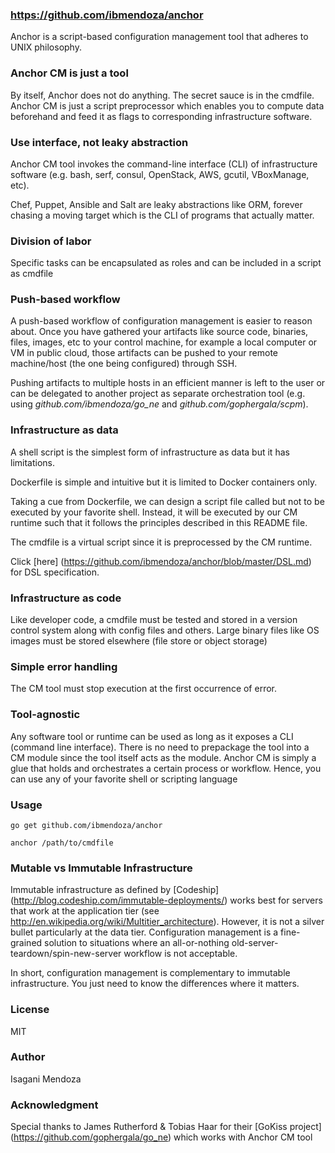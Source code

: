 ### https://github.com/ibmendoza/anchor

Anchor is a script-based configuration management tool that adheres to UNIX philosophy.

### Anchor CM is just a tool

By itself, Anchor does not do anything. The secret sauce is in the cmdfile. Anchor CM is just a script preprocessor which enables you to compute data beforehand and feed it as flags to corresponding infrastructure software.

### Use interface, not leaky abstraction

Anchor CM tool invokes the command-line interface (CLI) of infrastructure software (e.g. bash, serf, consul, OpenStack, AWS, gcutil, VBoxManage, etc).

Chef, Puppet, Ansible and Salt are leaky abstractions like ORM, forever chasing a moving target which is the CLI of programs that actually matter. 

### Division of labor

Specific tasks can be encapsulated as roles and can be included in a script as cmdfile

### Push-based workflow

A push-based workflow of configuration management is easier to reason about. Once you have gathered your artifacts like source code, binaries, files, images, etc to your control machine, for example a local computer or VM in public cloud, those artifacts can be pushed to your remote machine/host (the one being configured) through SSH.

Pushing artifacts to multiple hosts in an efficient manner is left to the user or can be delegated to another project as separate orchestration tool (e.g. using *github.com/ibmendoza/go_ne* and *github.com/gophergala/scpm*).


### Infrastructure as data

A shell script is the simplest form of infrastructure as data but it has limitations. 

Dockerfile is simple and intuitive but it is limited to Docker containers only. 

Taking a cue from Dockerfile, we can design a script file called but not to be executed by your favorite shell. Instead, it will be executed by our CM runtime such that it follows the principles described in this README file.

The cmdfile is a virtual script since it is preprocessed by the CM runtime.

Click [here] (https://github.com/ibmendoza/anchor/blob/master/DSL.md) for DSL specification.

### Infrastructure as code

Like developer code, a cmdfile must be tested and stored in a version control system along with config files and others. Large binary files like OS images must be stored elsewhere (file store or object storage)

### Simple error handling

The CM tool must stop execution at the first occurrence of error.

### Tool-agnostic

Any software tool or runtime can be used as long as it exposes a CLI (command line interface). There is no need to prepackage the tool into a CM module since the tool itself acts as the module. Anchor CM is simply a glue that holds and orchestrates a certain process or workflow. Hence, you can use any of your favorite shell or scripting language

### Usage


```
go get github.com/ibmendoza/anchor

anchor /path/to/cmdfile
```

### Mutable vs Immutable Infrastructure


Immutable infrastructure as defined by [Codeship] (http://blog.codeship.com/immutable-deployments/) works best for servers that work at the application tier (see http://en.wikipedia.org/wiki/Multitier_architecture). However, it is not a silver bullet particularly at the data tier. Configuration management is a fine-grained solution to situations where an all-or-nothing old-server-teardown/spin-new-server workflow is not acceptable.

In short, configuration management is complementary to immutable infrastructure. You just need to know the differences  where it matters.


### License

MIT

### Author

Isagani Mendoza


### Acknowledgment


Special thanks to James Rutherford & Tobias Haar for their [GoKiss project] (https://github.com/gophergala/go_ne) which works with Anchor CM tool
